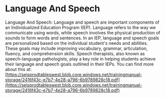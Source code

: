 # Language And Speech
Language And Speech: Language and speech are important components of an Individualized Education Program (IEP). Language refers to the way we communicate using words, while speech involves the physical production of sounds to form words and sentences. In an IEP, language and speech goals are personalized based on the individual student's needs and abilities. These goals may include improving vocabulary, grammar, articulation, fluency, and comprehension skills. Speech therapists, also known as speech-language pathologists, play a key role in helping students achieve their language and speech goals outlined in their IEPs.
You can find more about this at: [https://seisprodtableswest.blob.core.windows.net/trainingmanual-storage/2416f43c-e7b7-4e28-a796-6b9789828c18.pdf](https://seisprodtableswest.blob.core.windows.net/trainingmanual-storage/2416f43c-e7b7-4e28-a796-6b9789828c18.pdf)